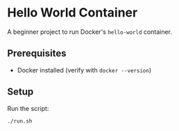 # Hello World Container
A beginner project to run Docker's `hello-world` container.

## Prerequisites
- Docker installed (verify with `docker --version`)

## Setup
Run the script:
```bash
./run.sh